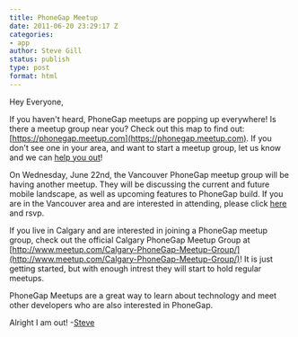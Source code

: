 ```yaml
---
title: PhoneGap Meetup
date: 2011-06-20 23:29:17 Z
categories:
- app
author: Steve Gill
status: publish
type: post
format: html
---
```


Hey Everyone,

If you haven't heard, PhoneGap meetups are popping up everywhere! Is there a meetup group near you? Check out this map to find out: [https://phonegap.meetup.com](https://phonegap.meetup.com). If you don't see one in your area, and want to start a meetup group, let us know and we can [help you out](http://www.phonegap.com/2011/03/18/want-to-start-a-phonegap-meetup-we-can-help/)!

On Wednesday, June 22nd, the Vancouver PhoneGap meetup group will be having another meetup. They will be discussing the current and future mobile landscape, as well as upcoming features to PhoneGap build. If you are in the Vancouver area and are interested in attending, please click [here](http://www.meetup.com/Vancouver-PhoneGap-Meetup/events/21338671/) and rsvp.

If you live in Calgary and are interested in joining a PhoneGap meetup group, check out the official Calgary PhoneGap Meetup Group at [http://www.meetup.com/Calgary-PhoneGap-Meetup-Group/](http://www.meetup.com/Calgary-PhoneGap-Meetup-Group/)! It is just getting started, but with enough intrest they will start to hold regular meetups.

PhoneGap Meetups are a great way to learn about technology and meet other developers who are also interested in PhoneGap.

Alright I am out! -[Steve](http://twitter.com/stevesgill)
